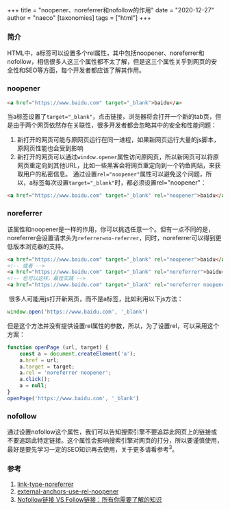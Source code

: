 +++
title = "noopener、noreferrer和nofollow的作用"
date = "2020-12-27"
author = "naeco"
[taxonomies]
tags = ["html"]
+++

### 简介

​   HTML中，a标签可以设置多个rel属性，其中包括noopener、noreferrer和nofollow，相信很多人这三个属性都不太了解，但是这三个属性关乎到网页的安全性和SEO等方面，每个开发者都应该了解其作用。



### noopener

```html
<a href="https://www.baidu.com" target="_blank">baidu</a>
```

​   当a标签设置了`target="_blank"`，点击链接，浏览器将会打开一个新的tab页，但是由于两个网页依然存在关联性，很多开发者都会忽略其中的安全和性能问题：

1. 新打开的网页可能与原网页运行在同一进程，如果新网页运行大量的js脚本，原网页性能也会受到影响
2. 新打开的网页可以通过`window.opener`属性访问原网页，所以新网页可以将原网页重定向到其他URL，比如一些黑客会将网页重定向到一个钓鱼网站，来获取用户的私密信息。
  通过设置`rel="noopener"`属性可以避免这个问题，所以，a标签每次设置`target="_blank"`时，都必须设置rel="noopener"：

```html
<a href="https://www.baidu.com" target="_blank" rel="noopener">baidu</a>
```



### noreferrer

​	该属性和noopener是一样的作用，你可以挑选任意一个。但有一点不同的是，noreferrer会设置请求头为`referrer=no-referrer`，同时，noreferrer可以得到更低版本浏览器的支持。

```html
<a href="https://www.baidu.com" target="_blank" rel="noopener">baidu</a>
<!-- 或者 -->
<a href="https://www.baidu.com" target="_blank" rel="noreferrer">baidu</a>
<!-- 也可以这样，最佳实践 -->
<a href="https://www.baidu.com" target="_blank" rel="noreferrer noopener">baidu</a>
```

​	很多人可能用js打开新网页，而不是a标签，比如利用以下js方法：

```javascript
window.open('https://www.baidu.com', '_blank')
```

但是这个方法并没有提供设置rel属性的参数，所以，为了设置rel，可以采用这个方案：

```js
function openPage (url, target) {
    const a = document.createElement('a');
    a.href = url;
    a.target = target;
    a.rel = 'noreferrer noopener';
    a.click();
    a = null;
}
openPage('https://www.baidu.com', '_blank')
```



### nofollow

​	通过设置nofollow这个属性，我们可以告知搜索引擎不要追踪此网页上的链接或不要追踪此特定链接。这个属性会影响搜索引擎对网页的打分，所以要谨慎使用，最好是要先学习一定的SEO知识再去使用，关于更多请看参考<sup>3</sup>。



### 参考
1. [link-type-noreferrer](https://html.spec.whatwg.org/multipage/links.html#link-type-noreferrer)
2. [external-anchors-use-rel-noopener](https://web.dev/external-anchors-use-rel-noopener/)
3. [Nofollow链接 VS Follow链接：所有你需要了解的知识](https://ahrefs.com/blog/zh/nofollow-links/)



